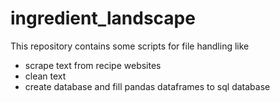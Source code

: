 # ingredient_landscape

This repository contains some scripts for file handling like 

- scrape text from recipe websites
- clean text 
- create database and fill pandas dataframes to sql database 
